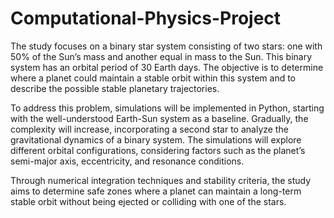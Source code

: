 # Computational-Physics-Project

The study focuses on a binary star system consisting of two stars: one with 50% of the Sun’s mass and another equal in mass to the Sun. This binary system has an orbital period of 30 Earth days. The objective is to determine where a planet could maintain a stable orbit within this system and to describe the possible stable planetary trajectories.

To address this problem, simulations will be implemented in Python, starting with the well-understood Earth-Sun system as a baseline. Gradually, the complexity will increase, incorporating a second star to analyze the gravitational dynamics of a binary system. The simulations will explore different orbital configurations, considering factors such as the planet’s semi-major axis, eccentricity, and resonance conditions.

Through numerical integration techniques and stability criteria, the study aims to determine safe zones where a planet can maintain a long-term stable orbit without being ejected or colliding with one of the stars.
